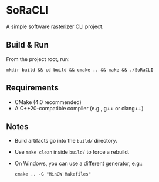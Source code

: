 # SoRaCLI

A simple software rasterizer CLI project.

## Build & Run

From the project root, run:

    mkdir build && cd build && cmake .. && make && ./SoRaCLI

## Requirements

- CMake (4.0 recommended)
- A C++20-compatible compiler (e.g., g++ or clang++)

## Notes

- Build artifacts go into the `build/` directory.
- Use `make clean` inside `build/` to force a rebuild.
- On Windows, you can use a different generator, e.g.:
  
      cmake .. -G "MinGW Makefiles"

